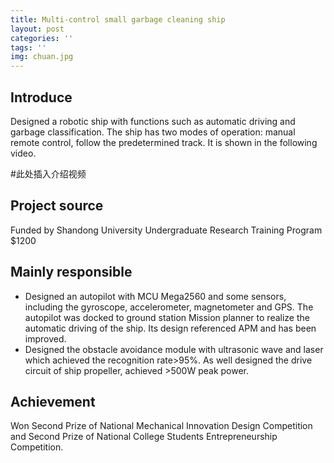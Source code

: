 ```yaml
---
title: Multi-control small garbage cleaning ship
layout: post
categories: ''
tags: ''
img: chuan.jpg
---
```

## Introduce

Designed a robotic ship with functions such as automatic driving and garbage classification. The ship has two modes of operation: manual remote control, follow the predetermined track. It is shown in the following video.

#此处插入介绍视频

## Project source

Funded by Shandong University Undergraduate Research Training Program $1200 

## Mainly responsible

- Designed an autopilot with MCU Mega2560 and some sensors, including the gyroscope, accelerometer,
  magnetometer and GPS. The autopilot was docked to ground station Mission planner to realize the automatic driving of the ship. Its design referenced APM and has been improved.
- Designed the obstacle avoidance module with ultrasonic wave and laser which achieved the recognition rate>95%. As well designed the drive circuit of ship propeller, achieved >500W peak power. 

## Achievement

Won Second Prize of National Mechanical Innovation Design Competition and Second Prize of National
College Students Entrepreneurship Competition.



